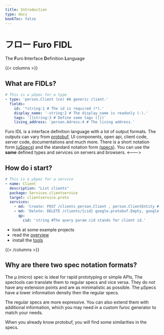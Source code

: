 ```yaml
---
title: Introduction
type: docs
bookToc: false
---
```


# フロー Furo FIDL
The **F**uro **I**nterface **D**efinition **L**anguage

{{< columns >}}
## What are FIDLs?
```yaml
# This is a µSpec for a type
- type: 'person.Client (ce) #A generic client.'
  fields:
    id: '*string:1 # The id is required (*).'
    display_name: '-string:2 # The display_name is readonly (-).'
    tags: '[]string:3 # Define some tags ([])'
    living_address: 'person.Adress:4 # The living address.'

```

Furo IDL is a interface definition language with a lot of output formats. 
The outputs can vary from [protobuf](https://developers.google.com/protocol-buffers), UI components, open api, client code, server code, 
documentations and much more. 
There is a short notation form [(µSpecs)](/docs/µSpecs/) and the standard notation form [(specs)](/docs/specs/). You can use the **same** defined types and services on servers and browsers.
<--->

## How do i start?
```yaml
# This is a µSpec for a service
- name: Client
  description: "List clients"
  package: Services.clientservice
  target: clientservice.proto
  services:
    - md: 'Create: POST /clients person.Client , person.ClientEntity # Add a new client.'      
    - md: 'Delete: DELETE /clients/{cid} google.protobuf.Empty, google.protobuf.Empty # Delete a client'
      qp:
        cid: 'string #The query param cid stands for client id.'
```
- look at some example projects
- read the [overview]()
- install the [tools]()

{{< /columns >}}


## Why are there two spec notation formats?
The µ (micro) spec is ideal for rapid prototyping or simple APIs, The spectools can translate them to regular
specs and vice versa. They do not have any extension points and are as minimalistic as possible. The µSpecs have a lower information density then the regular specs.

The regular specs are more expressive. You can also extend them with additional information, which you may need in a custom furoc generator to match your needs. 
 
When you already know protobuf, you will find some similarities in the specs.


